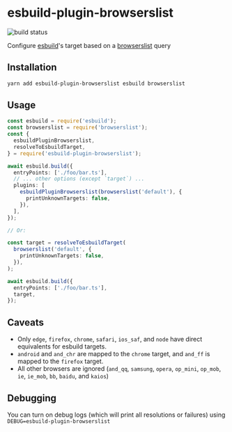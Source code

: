 # esbuild-plugin-browserslist

![build status](https://github.com/nihalgonsalves/esbuild-plugin-browserslist/workflows/build/badge.svg)

Configure [esbuild](https://github.com/evanw/esbuild)'s target based on a [browserslist](https://github.com/browserslist/browserslist) query

## Installation

```sh
yarn add esbuild-plugin-browserslist esbuild browserslist
```

## Usage

```ts
const esbuild = require('esbuild');
const browserslist = require('browserslist');
const {
  esbuildPluginBrowserslist,
  resolveToEsbuildTarget,
} = require('esbuild-plugin-browserslist');

await esbuild.build({
  entryPoints: ['./foo/bar.ts'],
  // ... other options (except `target`) ...
  plugins: [
    esbuildPluginBrowserslist(browserslist('default'), {
      printUnknownTargets: false,
    }),
  ],
});

// Or:

const target = resolveToEsbuildTarget(
  browserslist('default', {
    printUnknownTargets: false,
  }),
);

await esbuild.build({
  entryPoints: ['./foo/bar.ts'],
  target,
});
```

## Caveats

- Only `edge`, `firefox`, `chrome`, `safari`, `ios_saf`, and `node` have direct equivalents for esbuild targets.
- `android` and `and_chr` are mapped to the `chrome` target, and `and_ff` is mapped to the `firefox` target.
- All other browsers are ignored (`and_qq`, `samsung`, `opera`, `op_mini`, `op_mob`, `ie`, `ie_mob`, `bb`, `baidu`, and `kaios`)

## Debugging

You can turn on debug logs (which will print all resolutions or failures) using `DEBUG=esbuild-plugin-browserslist`
